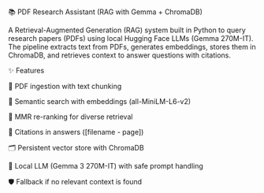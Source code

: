 📚 PDF Research Assistant (RAG with Gemma + ChromaDB)

A Retrieval-Augmented Generation (RAG) system built in Python to query research papers (PDFs) using local Hugging Face LLMs (Gemma 270M-IT).
The pipeline extracts text from PDFs, generates embeddings, stores them in ChromaDB, and retrieves context to answer questions with citations.

✨ Features

📄 PDF ingestion with text chunking

🔎 Semantic search with embeddings (all-MiniLM-L6-v2)

🧠 MMR re-ranking for diverse retrieval

📑 Citations in answers ([filename - page])

🗂 Persistent vector store with ChromaDB

🤖 Local LLM (Gemma 3 270M-IT) with safe prompt handling

🛡 Fallback if no relevant context is found
